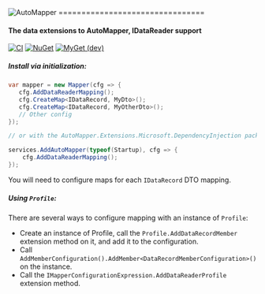 <img src="https://s3.amazonaws.com/automapper/logo.png" alt="AutoMapper">
================================

#### The data extensions to AutoMapper, IDataReader support

[![CI](https://github.com/automapper/automapper.data/workflows/CI/badge.svg)](https://github.com/AutoMapper/AutoMapper.Data/actions?query=workflow%3ACI)
[![NuGet](http://img.shields.io/nuget/v/AutoMapper.Data.svg?label=NuGet)](https://www.nuget.org/packages/AutoMapper.Data/)
[![MyGet (dev)](https://img.shields.io/myget/automapperdev/vpre/AutoMapper.Data.svg?label=MyGet)](https://myget.org/feed/automapperdev/package/nuget/AutoMapper.Data)

##### Install via initialization:

```csharp
var mapper = new Mapper(cfg => {
   cfg.AddDataReaderMapping();
   cfg.CreateMap<IDataRecord, MyDto>();
   cfg.CreateMap<IDataRecord, MyOtherDto>();
   // Other config
});

// or with the AutoMapper.Extensions.Microsoft.DependencyInjection package:

services.AddAutoMapper(typeof(Startup), cfg => {
	cfg.AddDataReaderMapping();
});
```

You will need to configure maps for each `IDataRecord` DTO mapping.

##### Using `Profile`:

There are several ways to configure mapping with an instance of `Profile`:

- Create an instance of Profile, call the `Profile.AddDataRecordMember` extension method on it, and add it to the configuration.
- Call `AddMemberConfiguration().AddMember<DataRecordMemberConfiguration>()` on the instance.
- Call the `IMapperConfigurationExpression.AddDataReaderProfile` extension method.
